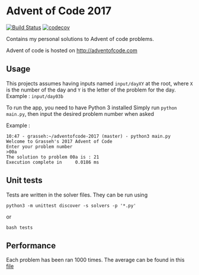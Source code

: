 # Advent of Code 2017

[![Build Status](https://travis-ci.org/Grasseh/adventofcode-2017.svg?branch=master)](https://travis-ci.org/Grasseh/adventofcode-2017)
[![codecov](https://codecov.io/gh/Grasseh/adventofcode-2017/branch/master/graph/badge.svg)](https://codecov.io/gh/Grasseh/adventofcode-2017)

Contains my personal solutions to Advent of code problems.

Advent of code is hosted on http://adventofcode.com

## Usage

This projects assumes having inputs named `input/dayXY` at the root, where `X` is the number of the day and `Y` is the letter of the problem for the day.
Example : `input/day03b`

To run the app, you need to have Python 3 installed
Simply run `python main.py`, then input the desired problem number when asked

Example :
```
10:47 - grasseh:~/adventofcode-2017 (master) - python3 main.py
Welcome to Grasseh's 2017 Advent of Code
Enter your problem number
>00a
The solution to problem 00a is : 21
Execution complete in     0.0186 ms
```

## Unit tests

Tests are written in the solver files. They can be run using

```
python3 -m unittest discover -s solvers -p '*.py'
```

or
```
bash tests
```

## Performance

Each problem has been ran 1000 times. The average can be found in this [file](/performance.md)

